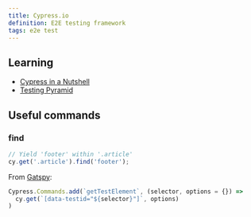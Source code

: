 ```yaml
---
title: Cypress.io
definition: E2E testing framework
tags: e2e test
---
```


## Learning

* [Cypress in a Nutshell](https://youtu.be/LcGHiFnBh3Y)
* [Testing Pyramid](https://testingjavascript.com/)

## Useful commands

### find
```javascript
// Yield 'footer' within '.article'
cy.get('.article').find('footer');
```

From [Gatspy](https://github.com/gatsbyjs/gatsby/blob/master/packages/gatsby-cypress/src/commands.js#L5):
```javascript
Cypress.Commands.add(`getTestElement`, (selector, options = {}) =>
  cy.get(`[data-testid="${selector}"]`, options)
)
```
